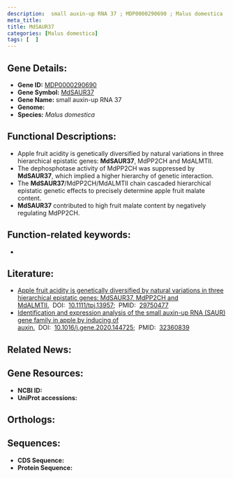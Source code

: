 ```yaml
---
description:  small auxin-up RNA 37 ; MDP0000290690 ; Malus domestica
meta_title:
title: MdSAUR37
categories: [Malus domestica]
tags: [  ]
---
```


## Gene Details:
- **Gene ID:** [MDP0000290690]()
- **Gene Symbol:** <u>MdSAUR37</u>
- **Gene Name:**  small auxin-up RNA 37
- **Genome:** []()
- **Species:** *Malus domestica*

## Functional Descriptions:
   - Apple fruit acidity is genetically diversified by natural variations in three hierarchical epistatic genes: **MdSAUR37**, MdPP2CH and MdALMTII.
   - The dephosphotase activity of MdPP2CH was suppressed by **MdSAUR37**, which implied a higher hierarchy of genetic interaction. 
   - The **MdSAUR37**/MdPP2CH/MdALMTII chain cascaded hierarchical epistatic genetic effects to precisely determine apple fruit malate content.
   - **MdSAUR37** contributed to high fruit malate content by negatively regulating MdPP2CH.

## Function-related keywords:
   - [](/tags//)

## Literature:
   - [Apple fruit acidity is genetically diversified by natural variations in three hierarchical epistatic genes: MdSAUR37, MdPP2CH and MdALMTII.](https://doi.org/10.1111/tpj.13957)&nbsp;&nbsp;DOI:&nbsp;&nbsp;[10.1111/tpj.13957](https://doi.org/10.1111/tpj.13957);&nbsp;&nbsp;PMID:&nbsp;&nbsp;[29750477](https://pubmed.ncbi.nlm.nih.gov/29750477/)
   - [Identification and expression analysis of the small auxin-up RNA (SAUR) gene family in apple by inducing of auxin.](https://doi.org/10.1016/j.gene.2020.144725)&nbsp;&nbsp;DOI:&nbsp;&nbsp;[10.1016/j.gene.2020.144725](https://doi.org/10.1016/j.gene.2020.144725);&nbsp;&nbsp;PMID:&nbsp;&nbsp;[32360839](https://pubmed.ncbi.nlm.nih.gov/32360839/)

## Related News:

## Gene Resources:
- **NCBI ID:**  [](https://www.ncbi.nlm.nih.gov/gene/?term=)
- **UniProt accessions:**  [](https://www.uniprot.org/uniprotkb//entry)

## Orthologs:

## Sequences:
- **CDS Sequence:**
- **Protein Sequence:**
